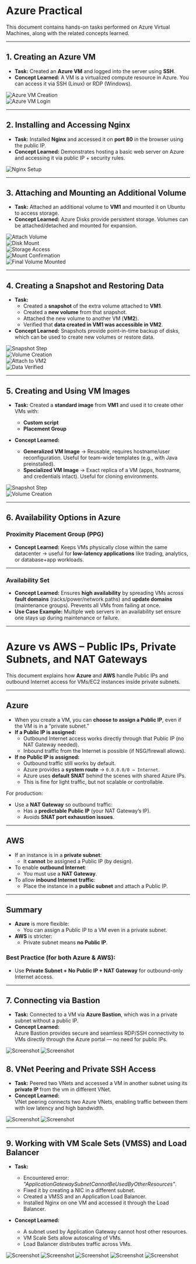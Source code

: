 # Azure Practical  

This document contains hands-on tasks performed on Azure Virtual Machines, along with the related concepts learned.  

---

## 1. Creating an Azure VM  

- **Task:** Created an **Azure VM** and logged into the server using **SSH**.  
- **Concept Learned:** A VM is a virtualized compute resource in Azure. You can access it via SSH (Linux) or RDP (Windows).  

![Azure VM Creation](image1.png)  
![Azure VM Login](image2.png)  

---

## 2. Installing and Accessing Nginx  

- **Task:** Installed **Nginx** and accessed it on **port 80** in the browser using the public IP.  
- **Concept Learned:** Demonstrates hosting a basic web server on Azure and accessing it via public IP + security rules.  

![Nginx Setup](image3.png)  

---

## 3. Attaching and Mounting an Additional Volume  

- **Task:** Attached an additional volume to **VM1** and mounted it on Ubuntu to access storage.  
- **Concept Learned:** Azure Disks provide persistent storage. Volumes can be attached/detached and mounted for expansion.  

![Attach Volume](image4.png)  
![Disk Mount](image5.png)  
![Storage Access](image6.png)  
![Mount Confirmation](image7.png)  
![Final Volume Mounted](image8.png)  

---

## 4. Creating a Snapshot and Restoring Data  

- **Task:**  
  - Created a **snapshot** of the extra volume attached to **VM1**.  
  - Created a **new volume** from that snapshot.  
  - Attached the new volume to another VM (**VM2**).  
  - Verified that **data created in VM1 was accessible in VM2**.  
- **Concept Learned:** Snapshots provide point-in-time backup of disks, which can be used to create new volumes or restore data.  

![Snapshot Step](image9.png)  
![Volume Creation](image10.png)  
![Attach to VM2](image11.png)  
![Data Verified](image12.png)  

---

## 5. Creating and Using VM Images  

- **Task:** Created a **standard image** from **VM1** and used it to create other VMs with:  
  - **Custom script**  
  - **Placement Group**  

- **Concept Learned:**  
  - **Generalized VM Image** → Reusable, requires hostname/user reconfiguration. Useful for team-wide templates (e.g., with Java preinstalled).  
  - **Specialized VM Image** → Exact replica of a VM (apps, hostname, and credentials intact). Useful for cloning environments.  

![Snapshot Step](image13.png)  
![Volume Creation](image14.png) 

---

## 6. Availability Options in Azure  

### Proximity Placement Group (PPG)  

- **Concept Learned:** Keeps VMs physically close within the same datacenter → useful for **low-latency applications** like trading, analytics, or database+app workloads.  



---

### Availability Set  

- **Concept Learned:** Ensures **high availability** by spreading VMs across **fault domains** (racks/power/network paths) and **update domains** (maintenance groups). Prevents all VMs from failing at once.  
- **Use Case Example:** Multiple web servers in an availability set ensure one stays up during maintenance or failure.  

---

# Azure vs AWS – Public IPs, Private Subnets, and NAT Gateways

This document explains how **Azure** and **AWS** handle Public IPs and outbound Internet access for VMs/EC2 instances inside private subnets.

---

## Azure

- When you create a VM, you can **choose to assign a Public IP**, even if the VM is in a “private subnet.”
- **If a Public IP is assigned:**
  - Outbound Internet access works directly through that Public IP (no NAT Gateway needed).
  - Inbound traffic from the Internet is possible (if NSG/firewall allows).
- **If no Public IP is assigned:**
  - Outbound traffic still works by default.
  - Azure provides a **system route** → `0.0.0.0/0 → Internet`.
  - Azure uses **default SNAT** behind the scenes with shared Azure IPs.
  - This is fine for light traffic, but not scalable or controllable.

For production:
- Use a **NAT Gateway** so outbound traffic:
  - Has a **predictable Public IP** (your NAT Gateway’s IP).
  - Avoids **SNAT port exhaustion issues**.

---

## AWS

- If an instance is in a **private subnet**:
  - It **cannot** be assigned a Public IP (by design).
- To enable **outbound Internet**:
  - You must use a **NAT Gateway**.
- To allow **inbound Internet traffic**:
  - Place the instance in a **public subnet** and attach a Public IP.

---

##  Summary

- **Azure** is more flexible:  
  - You can assign a Public IP to a VM even in a private subnet.  
- **AWS** is stricter:  
  - Private subnet means **no Public IP**.  

### Best Practice (for both Azure & AWS):
- Use **Private Subnet + No Public IP + NAT Gateway** for outbound-only Internet access.

---

## 7. Connecting via Bastion
- **Task:** Connected to a VM via **Azure Bastion**, which was in a private subnet without a public IP.  
- **Concept Learned:**  
  Azure Bastion provides secure and seamless RDP/SSH connectivity to VMs directly through the Azure portal — no need for public IPs.  

![Screenshot](image15.png)
![Screenshot](image16.png)


## 8. VNet Peering and Private SSH Access
- **Task:** Peered two VNets and accessed a VM in another subnet using its **private IP** from the vm in different VNet.  
- **Concept Learned:**  
  VNet peering connects two Azure VNets, enabling traffic between them with low latency and high bandwidth.  

![Screenshot](image17.png)
![Screenshot](image18.png)


---

## 9. Working with VM Scale Sets (VMSS) and Load Balancer
- **Task:**  
  - Encountered error: *"ApplicationGatewaySubnetCannotBeUsedByOtherResources"*.  
  - Fixed it by creating a NIC in a different subnet.  
  - Created a VMSS and an Application Load Balancer.  
  - Installed Nginx on one VM and accessed it through the Load Balancer.  

- **Concept Learned:**  
  - A subnet used by Application Gateway cannot host other resources.  
  - VM Scale Sets allow autoscaling of VMs.  
  - Load Balancer distributes traffic across VMs.  

![Screenshot](image19.png)
![Screenshot](image20.png)
![Screenshot](image21.png)
![Screenshot](image22.png)
![Screenshot](image23.png)
